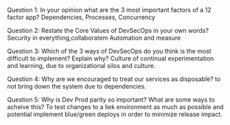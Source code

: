 Question 1: In your opinion what are the 3 most important factors of a 12 factor app?
Dependencies, Processes, Concurrency





Question 2: Restate the Core Values of DevSecOps in your own words?
Security in everything,collaboratem Automation and measure 






Question 3: Which of the 3 ways of DevSecOps do you think is the most difficult to implement? Explain why?
Culture of continual experimentation and learning, due to organizational silos and culture.






Question 4: Why are we encouraged to treat our services as disposable?
to not bring down the system due to dependencies.






Question 5: Why is Dev Prod parity so important? What are some ways to acheive this?
To test changes to a liek environment as much as possible and potential implement blue/green deploys in order to minimize release impact.




